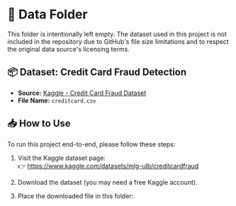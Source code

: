 # 📁 Data Folder

This folder is intentionally left empty. The dataset used in this project is not included in the repository due to GitHub's file size limitations and to respect the original data source's licensing terms.

## 📦 Dataset: Credit Card Fraud Detection

- **Source:** [Kaggle - Credit Card Fraud Dataset](https://www.kaggle.com/datasets/mlg-ulb/creditcardfraud)
- **File Name:** `creditcard.csv`

## 📥 How to Use

To run this project end-to-end, please follow these steps:

1. Visit the Kaggle dataset page:  
   👉 https://www.kaggle.com/datasets/mlg-ulb/creditcardfraud

2. Download the dataset (you may need a free Kaggle account).

3. Place the downloaded file in this folder:

